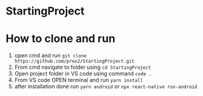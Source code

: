 # StartingProject
# How to clone and run
1. open cmd and run `git clone https://github.com/prox2/StartingProject.git`
2. From cmd navigate to folder using `cd StartingProject`
3. Open project folder in VS code using command `code .` 
4. From VS code OPEN terminal and run `yarn install`
5. after installation done run `yarn android` or `npx react-native run-android`
